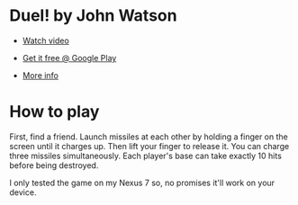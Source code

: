 # Duel! by John Watson

- [Watch video](http://www.youtube.com/watch?v=XnKHd9riIiQ)

- [Get it free @ Google Play](https://play.google.com/store/apps/details?id=com.happyshiny.duel&feature=search_result)

- [More info](http://flagrantdisregard.com/1gam-duel/)

# How to play

First, find a friend. Launch missiles at each other by holding a finger on the screen until it charges up. Then lift your finger to release it. You can charge three missiles simultaneously. Each player's base can take exactly 10 hits before being destroyed.

I only tested the game on my Nexus 7 so, no promises it'll work on your device.
